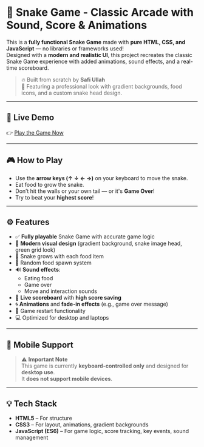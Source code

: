 # 🐍 Snake Game - Classic Arcade with Sound, Score & Animations

This is a **fully functional Snake Game** made with **pure HTML, CSS, and JavaScript** — no libraries or frameworks used!  
Designed with a **modern and realistic UI**, this project recreates the classic Snake Game experience with added animations, sound effects, and a real-time scoreboard.

> 🔥 Built from scratch by **Safi Ullah**  
> 🎨 Featuring a professional look with gradient backgrounds, food icons, and a custom snake head design.

---

## 🔗 Live Demo

👉 [Play the Game Now](https://saffiullah1314.github.io/Snake-Game-Classic-Arcade-with-Sound-Score-Animations/)  


---

## 🎮 How to Play

- Use the **arrow keys (↑ ↓ ← →)** on your keyboard to move the snake.
- Eat food to grow the snake.
- Don’t hit the walls or your own tail — or it's **Game Over**!
- Try to beat your **highest score**!

---

## ⚙️ Features

- ✅ **Fully playable** Snake Game with accurate game logic
- 🎨 **Modern visual design** (gradient background, snake image head, green grid look)
- 🐍 Snake grows with each food item
- 🧠 Random food spawn system
- 🔊 **Sound effects**:
  - Eating food  
  - Game over  
  - Move and interaction sounds
- 🧾 **Live scoreboard** with **high score saving**
- 🌀 **Animations** and **fade-in effects** (e.g., game over message)
- 🔁 Game restart functionality
- 💻 Optimized for desktop and laptops

---

## 🚫 Mobile Support

> ⚠️ **Important Note**  
This game is currently **keyboard-controlled only** and designed for **desktop use**.  
It **does not support mobile devices**.

---

## 💡 Tech Stack

- **HTML5** – For structure  
- **CSS3** – For layout, animations, gradient backgrounds  
- **JavaScript (ES6)** – For game logic, score tracking, key events, sound management



